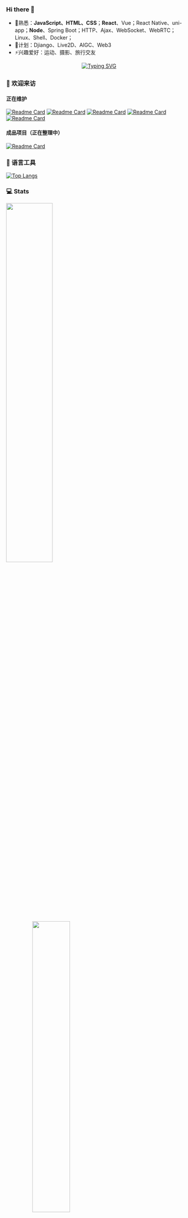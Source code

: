 <!--
**juemuel/juemuel** is a ✨ _special_ ✨ repository because its `README.md` (this file) appears on your GitHub profile.

Here are some ideas to get you started:

- 🔭 I’m currently working on ...
- 👯 I’m looking to collaborate on ...
- 🤔 I’m looking for help with ...
- 💬 Ask me about ...
- 📫 How to reach me: ...
- 😄 Pronouns: ...

-->
### Hi there 👋
- 🔬熟悉：**JavaScript、HTML、CSS**；**React**、Vue；React Native、uni-app；**Node**、Spring Boot；HTTP、Ajax、WebSocket、WebRTC；Linux、Shell、Docker；
- 🌱计划：Djiango、Live2D、AIGC、Web3
- ⚡️兴趣爱好：运动、摄影、旅行交友

<div align="center">

[![Typing SVG](https://readme-typing-svg.herokuapp.com?font=Fira+Code&center=true&vCenter=true&pause=1000&width=1000&lines=Fret+not+over+bygones,+the+forward+journey+take.+)](https://git.io/typing-svg)
<img src="https://camo.githubusercontent.com/82291b0fe831bfc6781e07fc5090cbd0a8b912bb8b8d4fec0696c881834f81ac/68747470733a2f2f70726f626f742e6d656469612f394575424971676170492e676966"
width="800"  height="3">
</div>

<!--
- Github访客统计模块，具体内容见https://github.com/anuraghazra/github-readme-stats
- 公开的域名：github-readme-stats.vercel.app 我的域名：github-readme-stats-q65dvdbmh-juemuel.vercel.app
- page_id=配置如下
- For README.md file, use ${your.username}.${your.repo.id}
- ![visitors](https://visitor-badge.laobi.icu/badge?page_id=juemuel.juemuel)
- For Issue body, use ${your.username}.${your.repo.id}.issue.${issue.id},
-->

### 👋 欢迎来访
<!--
- 仓库卡片模块
- show_owner=true,同时展示git仓库的所有者
- bg_color=#E76444,#A05689
-->

#### 正在维护
[![Readme Card](https://github-readme-stats-q65dvdbmh-juemuel.vercel.app/api/pin/?username=juemuel&show_owner=true&repo=share_stack)](https://github.com/juemuel/share_stack)
[![Readme Card](https://github-readme-stats-q65dvdbmh-juemuel.vercel.app/api/pin/?username=juemuel&show_owner=true&repo=learning_stack)](https://github.com/juemuel/learning_stack)
[![Readme Card](https://github-readme-stats-q65dvdbmh-juemuel.vercel.app/api/pin/?username=juemuel&show_owner=true&repo=magic_kit)](https://github.com/juemuel/magic_kit)
[![Readme Card](https://github-readme-stats-q65dvdbmh-juemuel.vercel.app/api/pin/?username=juemuel&show_owner=true&repo=assets_lib)](https://github.com/juemuel/assets_lib)
[![Readme Card](https://github-readme-stats-q65dvdbmh-juemuel.vercel.app/api/pin/?username=juemuel&show_owner=true&repo=juemuel)](https://github.com/juemuel/juemuel)

#### 成品项目（正在整理中）
[![Readme Card](https://github-readme-stats-q65dvdbmh-juemuel.vercel.app/api/pin/?username=juemuel&show_owner=true&repo=Kob-of-Game)](https://github.com/juemuel/Kob-of-Game)

### 🔧 语言工具
<!--
- 语言模块，具体内容见https://github.com/anuraghazra/github-readme-stats
- hide=javascript,html等，可以隐藏某些语言
-->
[![Top Langs](https://github-readme-stats-q65dvdbmh-juemuel.vercel.app/api/top-langs/?username=juemuel&layout=compact&hide=java)](https://github.com/anuraghazra/github-readme-stats)

### 💻 Stats
<!--
- Github统计模块，具体内容见https://github.com/anuraghazra/github-readme-stats ，另一个网站未知
- hide=contribs,prs，等可以隐藏某些统计数
- count_private=true，可以统计私人提交数
- show_icons=true，可以显示图标
- theme=dark｜radical等，可以设置主题样式
- bg_color=DEG,#~,#~等，可以自定义渐变色
-->
<div>
  <img style="display:inline-block;width:50%;" src="https://github-readme-stats-q65dvdbmh-juemuel.vercel.app/api?username=juemuel&count_private=true&hide=contribs,prs&show_icons=true&icon_color=FFFFFF&title_color=FFFFFF&text_color=FFFFFF&bg_color=DEG,E76444,A05689" >
  <img style="display:inline-block;width:45%;margin-left:14%" src="https://github-readme-activity-graph.cyclic.app/graph?username=juemuel&theme=vue&area=true" >
  <img style="width:95%" src="https://ghchart.rshah.org/ff5566/juemuel" alt="juemuel's Github chart" />
</div>





